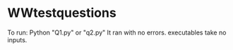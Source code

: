 # WWtestquestions
To run: Python "Q1.py" or "q2.py"
It ran with no errors.
executables take no inputs.
